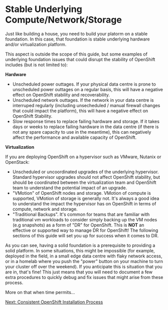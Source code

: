 # Stable Underlying Compute/Network/Storage

Just like building a house, you need to build your platorm on a stable foundation.  In this case, that foundation is stable underlying hardware and/or virtualization platform.

This aspect is outside the scope of this guide, but some examples of underlying foundation issues that could disrupt the stability of OpenShift includes (but is not limited to):

**Hardware**

* Unscheduled power outtages.  If your physical data centre is prone to unscheduled power outtages on a regular basis, this will have a negative effect on OpenShift stability and recoverability.
* Unscheduled network outtages.  If the network in your data centre is interruped regularly (including unsecheduled / manual firewall changes that could impact the platform), this will have a negative effect on OpenShift Stability.
* Slow response times to replace failing hardware and storage.  If it takes days or weeks to replace failing hardware in the data centre (if there is not any spare capacity to use in the meantime), this can negatively affect the performance and available capacity of OpenShift.

**Virtualization**

If you are deploying OpenShift on a hypervisor such as VMware, Nutanix or OpenStack:

* Unscheduled or uncoordinated upgrades of the underlying hypervisor.  Standard hypervisor upgrades should not affect OpenShift stability, but should be coordinated between the virtualization team and OpenShift team to understand the potential impact of an upgrade.
* "VMotion" of OpenShift nodes and storage.  VMotion of compute is supported, VMotion of storage is generally not.  It's always a good idea to understand the impact the hypervisor has on OpenShift in terms of compute, network and storage.
* "Traditional Backups".  It's common for teams that are familiar with traditional vm workloads to consider simply backing up the VM nodes (e.g snapshots) as a form of "DR" for OpenShift.  This is **NOT** an effective or supported way to manage DR for OpenShift!  The following sections of this guide will set you up for success when it comes to DR.

As you can see, having a solid foundation is a prerequisite to providing a solid platform.  In some situations, this might be impossible (for example, deployed in the field, in a small edge data centre with flaky network access, or in a homelab where you push the "power" button on your machine to turn your cluster off over the weekend).  If you anticipate this is situation that you are in, that's fine!  This just means that you will need to document a few extra procedures to quickly debug and fix issues that might arise from these process.

More on that when time permits...

[Next: Consistent OpenShift Installation Process](consistent-install.md)